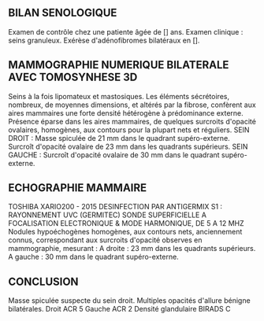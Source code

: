 ## BILAN SENOLOGIQUE
Examen de contrôle chez une patiente âgée de [] ans.
Examen clinique : seins granuleux.
Exérèse d'adénofibromes bilatéraux en [].

## MAMMOGRAPHIE NUMERIQUE BILATERALE AVEC TOMOSYNHESE 3D
Seins à la fois lipomateux et mastosiques.
Les éléments sécrétoires, nombreux, de moyennes dimensions, et altérés par la fibrose, confèrent aux aires mammaires une forte densité hétérogène à prédominance externe.
Présence éparse dans les aires mammaires, de quelques surcroits d'opacité ovalaires, homogènes, aux contours pour la plupart nets et réguliers.
SEIN DROIT :
Masse spiculée de 21 mm dans le quadrant supéro-externe. Surcroît d'opacité ovalaire de 23 mm dans les quadrants supérieurs.
SEIN GAUCHE :
Surcroît d'opacité ovalaire de 30 mm dans le quadrant supéro-externe.

## ECHOGRAPHIE MAMMAIRE
TOSHIBA XARIO200 - 2015 DESINFECTION PAR ANTIGERMIX S1 : RAYONNEMENT UVC (GERMITEC)
SONDE SUPERFICIELLE A FOCALISATION ELECTRONIQUE & MODE HARMONIQUE, DE 5 A 12 MHZ
Nodules hypoéchogènes homogènes, aux contours nets, anciennement connus, correspondant aux surcroits d'opacité observes en mammographie, mesurant :
A droite :
23 mm dans les quadrants supérieurs.
A gauche :
30 mm dans le quadrant supéro-externe.

## CONCLUSION
Masse spiculée suspecte du sein droit. Multiples opacités d'allure bénigne bilatérales.
Droit ACR 5 Gauche ACR 2
Densité glandulaire BIRADS C
